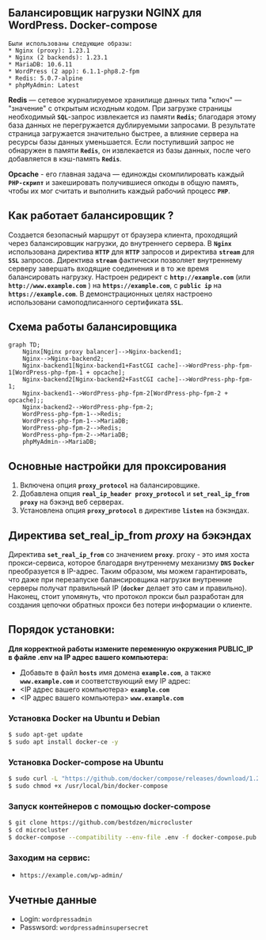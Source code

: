 
## Балансировщик нагрузки NGINX для WordPress. Docker-compose

```
Были использованы следующие образы:
* Nginx (proxy): 1.23.1
* Nginx (2 backends): 1.23.1
* MariaDB: 10.6.11
* WordPress (2 app): 6.1.1-php8.2-fpm
* Redis: 5.0.7-alpine
* phpMyAdmin: Latest
```

**Redis** — сетевое журналируемое хранилище данных типа "ключ" — "значение" с открытым исходным кодом.
При загрузке страницы необходимый **`SQL`**-запрос извлекается из памяти **`Redis`**; благодаря этому база данных не 
перегружается дублируемыми запросами. В результате страница загружается значительно быстрее, а влияние
сервера на ресурсы базы данных уменьшается. Если поступивший запрос не обнаружен в памяти **`Redis`**,
он извлекается из базы данных, после чего добавляется в кэш-память **`Redis`**.

**Opcache** - его главная задача — единожды скомпилировать каждый **`PHP-скрипт`** 
и закешировать получившиеся опкоды в общую память, чтобы их мог считать и
выполнить каждый рабочий процесс **`PHP`**.

## Как работает балансировщик ?
Создается безопасный маршрут от браузера клиента, проходящий через балансировщик нагрузки, до внутреннего сервера. В **`Nginx`** использована директива **`HTTP`** для **`HTTP`** запросов и директива **`stream`** для **`SSL`** запросов. Директива **`stream`** фактически позволяет внутреннему серверу завершать входящие соединения и в то же время балансировать нагрузку. Настроен редирект с **`http://example.com`** (или  **`http://www.example.com`** ) на  **`https://example.com`**, c **`public ip`** на **`https://example.com`**. В  демонстрационных целях настроено использовани самоподписанного сертификата **`SSL`**. 

## Схема работы балансировщика
```mermaid
graph TD;
    Nginx[Nginx proxy balancer]-->Nginx-backend1;
    Nginx-->Nginx-backend2;
    Nginx-backend1[Nginx-backend1+FastCGI cache]-->WordPress-php-fpm-1[WordPress-php-fpm-1 + opcache];
    Nginx-backend2[Nginx-backend2+FastCGI cache]-->WordPress-php-fpm-1;
    Nginx-backend1-->WordPress-php-fpm-2[WordPress-php-fpm-2 + opcache];;
    Nginx-backend2-->WordPress-php-fpm-2;
    WordPress-php-fpm-1-->Redis;    
    WordPress-php-fpm-1-->MariaDB;
    WordPress-php-fpm-2-->Redis;    
    WordPress-php-fpm-2-->MariaDB;
    phpMyAdmin-->MariaDB;
```
## Основные настройки для проксирования 
1. Включена опция **`proxy_protocol`** на балансировщике.
2. Добавлена опция **`real_ip_header proxy_protocol`** и **`set_real_ip_from proxy`** на бэкэнд веб серверах.
3. Установлена опция **`proxy_protocol`** в директиве **`listen`** на бэкэндах.

## Директива set_real_ip_from *proxy* на бэкэндах
 Директива **`set_real_ip_from`** со значением **`proxy`**. proxy - это имя хоста прокси-сервиса, которое благодаря внутреннему механизму **`DNS`** **`Docker`** преобразуется в IP-адрес. Таким образом, мы можем гарантировать, что даже при перезапуске балансировщика нагрузки внутренние серверы получат правильный IP (**`docker`** делает это сам и правильно). Наконец, стоит упомянуть, что протокол прокси был разработан для создания цепочки обратных прокси без потери информации о клиенте.

## Порядок установки:

**Для корректной работы измените переменную окружения PUBLIC_IP в файле .env на IP адрес вашего компьютера:**
- Добавьте в файл **`hosts`** имя домена **`example.com`**, а также **`www.example.com`** и соответствующий ему IP адрес:
- <IP адрес вашего компьютера> **`example.com`**
- <IP адрес вашего компьютера> **`www.example.com`**

### Установка Docker на Ubuntu и Debian
```bash
$ sudo apt-get update
$ sudo apt install docker-ce -y
```

### Установка Docker-compose на Ubuntu
```bash
$ sudo curl -L "https://github.com/docker/compose/releases/download/1.29.0/docker-compose-$(uname -s)-$(uname -m)" -o /usr/local/bin/docker-compose
$ sudo chmod +x /usr/local/bin/docker-compose
```

### Запуск контейнеров с помощью docker-compose
```bash
$ git clone https://github.com/bestdzen/microcluster
$ cd microcluster
$ docker-compose --compatibility --env-file .env -f docker-compose.pub.yml up -d
```

### Заходим на сервис:
* ```https://example.com/wp-admin/```

## Учетные данные
* Login: ```wordpressadmin```
* Passwsord: ```wordpressadminsupersecret```


